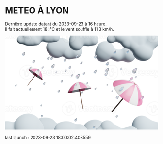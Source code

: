 # METEO À LYON

Dernière update datant du 2023-09-23 à 16 heure.  
Il fait actuellement 18.1°C et le vent souffle à 11.3 km/h.      

![](./.github/rain.png)

last launch : 2023-09-23 18:00:02.408559
